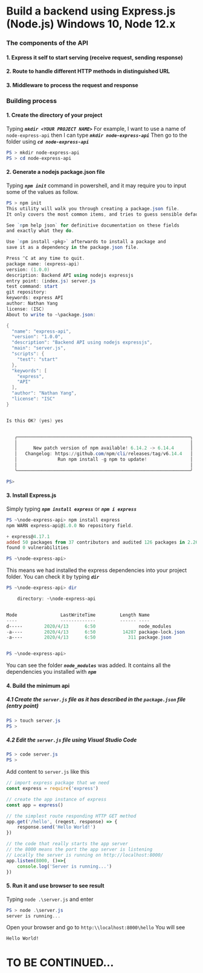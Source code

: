 
# Build a backend using Express.js (Node.js) Windows 10, Node 12.x

### The components of the API
#### 1. Express it self to start serving (receive request, sending response)
#### 2. Route to handle different HTTP methods in distinguished URL
#### 3. Middleware to process the request and response


### Building process
#### 1. Create the directory of your project
Typing ***`mkdir <YOUR PROJECT NAME>`***
For example, I want to use a name of `node-express-api` then I can type ***`mkdir node-express-api`***
Then go to the folder using ***`cd node-express-api`***
```powershell
PS > mkdir node-express-api
PS > cd node-express-api
```

#### 2. Generate a nodejs package.json file
Typing ***`npm init`*** command in powershell, and it may 
require you to input some of the values as follow.
```powershell
PS > npm init                                                 
This utility will walk you through creating a package.json file.
It only covers the most common items, and tries to guess sensible defaults.

See `npm help json` for definitive documentation on these fields
and exactly what they do.

Use `npm install <pkg>` afterwards to install a package and
save it as a dependency in the package.json file.

Press ^C at any time to quit.
package name: (express-api)
version: (1.0.0)
description: Backend API using nodejs expressjs
entry point: (index.js) server.js
test command: start
git repository:
keywords: express API
author: Nathan Yang
license: (ISC)
About to write to ~\package.json:

{
  "name": "express-api",
  "version": "1.0.0",
  "description": "Backend API using nodejs expressjs",
  "main": "server.js",
  "scripts": {
    "test": "start"
  },
  "keywords": [
    "express",
    "API"
  ],
  "author": "Nathan Yang",
  "license": "ISC"
}


Is this OK? (yes) yes


   ╭────────────────────────────────────────────────────────────────╮
   │                                                                │
   │      New patch version of npm available! 6.14.2 -> 6.14.4      │
   │   Changelog: https://github.com/npm/cli/releases/tag/v6.14.4   │
   │               Run npm install -g npm to update!                │
   │                                                                │
   ╰────────────────────────────────────────────────────────────────╯

PS>                                                                                                                             
```
#### 3. Install Express.js
Simply typing ***`npm install express`*** or ***`npm i express`***
```powershell
PS ~\node-express-api> npm install express                                      npm notice created a lockfile as package-lock.json. You should commit this file.
npm WARN express-api@1.0.0 No repository field.

+ express@4.17.1
added 50 packages from 37 contributors and audited 126 packages in 2.267s
found 0 vulnerabilities

PS ~\node-express-api> 
```
This means we had installed the express dependencies into your project folder.
You can check it by typing ***`dir`***
```powershell
PS ~\node-express-api> dir                                                      

    directory: ~\node-express-api


Mode                LastWriteTime         Length Name
----                -------------         ------ ----
d-----        2020/4/13      6:50                node_modules
-a----        2020/4/13      6:50          14287 package-lock.json
-a----        2020/4/13      6:50            311 package.json


PS ~\node-express-api>   
```
You can see the folder ***`node_modules`*** was added. It contains all the dependencies you installed with ***`npm`***
#### 4. Build the minimum api
##### 4.1 Create the `server.js` file as it has described in the `package.json` file (entry point)
```powershell
PS > touch server.js
PS >
```
##### 4.2 Edit the `server.js` file using Visual Studio Code
```powershell
PS > code server.js
PS >
```
Add content to `server.js` like this
```javascript
// import express package that we need
const express = require('express')

// create the app instance of express
const app = express()

// the simplest route responding HTTP GET method
app.get('/hello', (reqest, response) => {
    response.send('Hello World!')
})

// the code that really starts the app server
// the 8000 means the port the app server is listening
// Locally the server is running on http://localhost:8000/
app.listen(8000, ()=>{
    console.log('Server is running...')
})
```
#### 5. Run it and use browser to see result
Typing `node .\server.js` and enter
```powershell
PS > node .\server.js
server is running...
```
Open your browser and go to `http:\\localhost:8000\hello`
You will see
```chrome
Hello World!
```
# TO BE CONTINUED...
